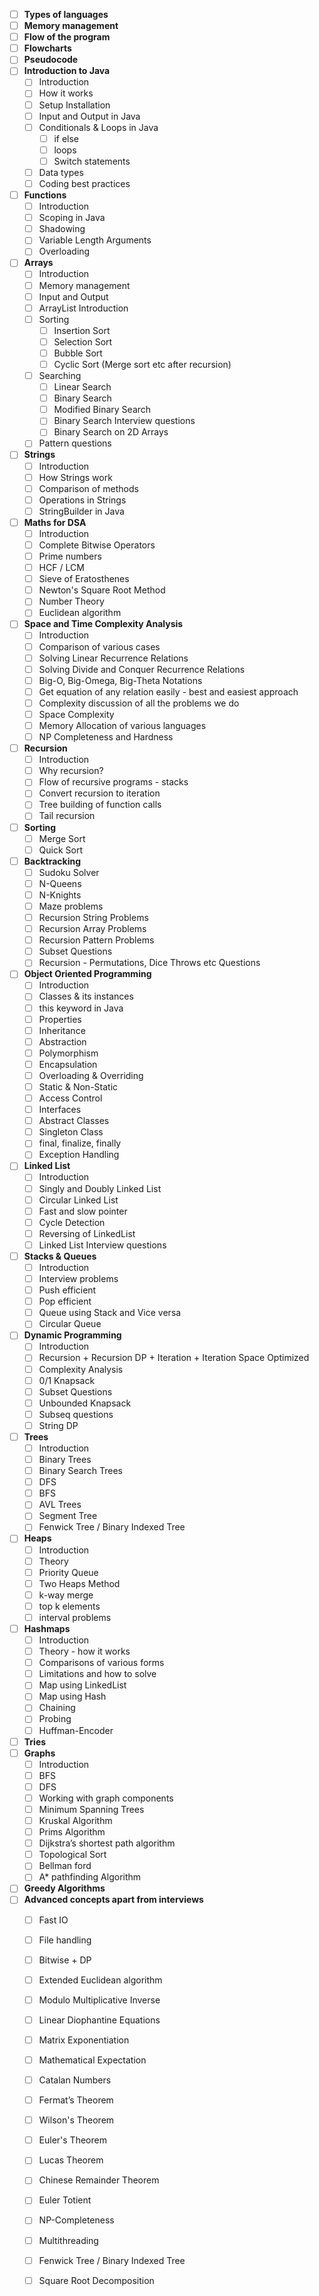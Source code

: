 - [ ] **Types of languages**
- [ ] **Memory management**
- [ ] **Flow of the program**
- [ ] **Flowcharts**
- [ ] **Pseudocode**
- [ ] **Introduction to Java**
  - [ ] Introduction
  - [ ] How it works
  - [ ] Setup Installation
  - [ ] Input and Output in Java
  - [ ] Conditionals & Loops in Java
    - [ ] if else
    - [ ] loops
    - [ ] Switch statements
  - [ ] Data types
  - [ ] Coding best practices
- [ ] **Functions**
  - [ ] Introduction
  - [ ] Scoping in Java
  - [ ] Shadowing
  - [ ] Variable Length Arguments
  - [ ] Overloading
- [ ] **Arrays**
  - [ ] Introduction
  - [ ] Memory management
  - [ ] Input and Output
  - [ ] ArrayList Introduction
  - [ ] Sorting
    - [ ] Insertion Sort
    - [ ] Selection Sort
    - [ ] Bubble Sort
    - [ ] Cyclic Sort (Merge sort etc after recursion)
  - [ ] Searching
    - [ ] Linear Search
    - [ ] Binary Search
    - [ ] Modified Binary Search
    - [ ] Binary Search Interview questions
    - [ ] Binary Search on 2D Arrays
  - [ ] Pattern questions
- [ ] **Strings**
  - [ ] Introduction
  - [ ] How Strings work
  - [ ] Comparison of methods
  - [ ] Operations in Strings
  - [ ] StringBuilder in Java
- [ ] **Maths for DSA**
  - [ ] Introduction
  - [ ] Complete Bitwise Operators
  - [ ] Prime numbers
  - [ ] HCF / LCM
  - [ ] Sieve of Eratosthenes
  - [ ] Newton's Square Root Method
  - [ ] Number Theory
  - [ ] Euclidean algorithm
- [ ] **Space and Time Complexity Analysis**
  - [ ] Introduction
  - [ ] Comparison of various cases
  - [ ] Solving Linear Recurrence Relations
  - [ ] Solving Divide and Conquer Recurrence Relations
  - [ ] Big-O, Big-Omega, Big-Theta Notations
  - [ ] Get equation of any relation easily - best and easiest approach
  - [ ] Complexity discussion of all the problems we do
  - [ ] Space Complexity
  - [ ] Memory Allocation of various languages
  - [ ] NP Completeness and Hardness
- [ ] **Recursion**
  - [ ] Introduction
  - [ ] Why recursion?
  - [ ] Flow of recursive programs - stacks
  - [ ] Convert recursion to iteration
  - [ ] Tree building of function calls
  - [ ] Tail recursion
- [ ] **Sorting**
  - [ ] Merge Sort
  - [ ] Quick Sort
- [ ] **Backtracking**
  - [ ] Sudoku Solver
  - [ ] N-Queens
  - [ ] N-Knights
  - [ ] Maze problems
  - [ ] Recursion String Problems
  - [ ] Recursion Array Problems
  - [ ] Recursion Pattern Problems
  - [ ] Subset Questions
  - [ ] Recursion - Permutations, Dice Throws etc Questions
- [ ] **Object Oriented Programming**
  - [ ] Introduction
  - [ ] Classes & its instances
  - [ ] this keyword in Java
  - [ ] Properties
  - [ ] Inheritance
  - [ ] Abstraction
  - [ ] Polymorphism
  - [ ] Encapsulation
  - [ ] Overloading & Overriding
  - [ ] Static & Non-Static
  - [ ] Access Control
  - [ ] Interfaces
  - [ ] Abstract Classes
  - [ ] Singleton Class
  - [ ] final, finalize, finally
  - [ ] Exception Handling
- [ ] **Linked List**
  - [ ] Introduction
  - [ ] Singly and Doubly Linked List
  - [ ] Circular Linked List
  - [ ] Fast and slow pointer
  - [ ] Cycle Detection
  - [ ] Reversing of LinkedList
  - [ ] Linked List Interview questions
- [ ] **Stacks & Queues**
  - [ ] Introduction
  - [ ] Interview problems
  - [ ] Push efficient
  - [ ] Pop efficient
  - [ ] Queue using Stack and Vice versa
  - [ ] Circular Queue
- [ ] **Dynamic Programming**
  - [ ] Introduction
  - [ ] Recursion + Recursion DP + Iteration + Iteration Space Optimized
  - [ ] Complexity Analysis
  - [ ] 0/1 Knapsack
  - [ ] Subset Questions
  - [ ] Unbounded Knapsack
  - [ ] Subseq questions
  - [ ] String DP
- [ ] **Trees**
  - [ ] Introduction
  - [ ] Binary Trees
  - [ ] Binary Search Trees
  - [ ] DFS
  - [ ] BFS
  - [ ] AVL Trees
  - [ ] Segment Tree
  - [ ] Fenwick Tree / Binary Indexed Tree
- [ ] **Heaps**
  - [ ] Introduction
  - [ ] Theory
  - [ ] Priority Queue
  - [ ] Two Heaps Method
  - [ ] k-way merge
  - [ ] top k elements
  - [ ] interval problems
- [ ] **Hashmaps**
  - [ ] Introduction
  - [ ] Theory - how it works
  - [ ] Comparisons of various forms
  - [ ] Limitations and how to solve
  - [ ] Map using LinkedList
  - [ ] Map using Hash
  - [ ] Chaining
  - [ ] Probing
  - [ ] Huffman-Encoder
- [ ] **Tries**
- [ ] **Graphs**
  - [ ] Introduction
  - [ ] BFS
  - [ ] DFS
  - [ ] Working with graph components
  - [ ] Minimum Spanning Trees
  - [ ] Kruskal Algorithm
  - [ ] Prims Algorithm
  - [ ] Dijkstra’s shortest path algorithm
  - [ ] Topological Sort
  - [ ] Bellman ford
  - [ ] A* pathfinding Algorithm
- [ ] **Greedy Algorithms**
- [ ] **Advanced concepts apart from interviews**
  - [ ] Fast IO
  - [ ] File handling
  - [ ] Bitwise + DP
  - [ ] Extended Euclidean algorithm
  - [ ] Modulo Multiplicative Inverse
  - [ ] Linear Diophantine Equations
  - [ ] Matrix Exponentiation
  - [ ] Mathematical Expectation
  - [ ] Catalan Numbers
  - [ ] Fermat’s Theorem
  - [ ] Wilson's Theorem
  - [ ] Euler's Theorem
  - [ ] Lucas Theorem
  - [ ] Chinese Remainder Theorem
  - [ ] Euler Totient
  - [ ] NP-Completeness
  - [ ] Multithreading
  - [ ] Fenwick Tree / Binary Indexed Tree
  - [ ] Square Root Decomposition

